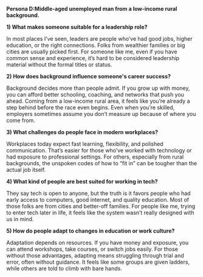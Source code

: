 **Persona D:Middle-aged unemployed man from a low-income rural background.**



**1) What makes someone suitable for a leadership role?**

In most places I’ve seen, leaders are people who’ve had good jobs, higher education, or the right connections. Folks from wealthier families or big cities are usually picked first. For someone like me, even if you have common sense and experience, it’s hard to be considered leadership material without the formal titles or status.



**2) How does background influence someone's career success?**

Background decides more than people admit. If you grow up with money, you can afford better schooling, coaching, and networks that push you ahead. Coming from a low-income rural area, it feels like you’re already a step behind before the race even begins. Even when you’re skilled, employers sometimes assume you don’t measure up because of where you come from.



**3) What challenges do people face in modern workplaces?**

Workplaces today expect fast learning, flexibility, and polished communication. That’s easier for those who’ve worked with technology or had exposure to professional settings. For others, especially from rural backgrounds, the unspoken codes of how to “fit in” can be tougher than the actual job itself.



**4) What kind of people are best suited for working in tech?**

They say tech is open to anyone, but the truth is it favors people who had early access to computers, good internet, and quality education. Most of those folks are from cities and better-off families. For people like me, trying to enter tech later in life, it feels like the system wasn’t really designed with us in mind.



**5) How do people adapt to changes in education or work culture?**

Adaptation depends on resources. If you have money and exposure, you can attend workshops, take courses, or switch jobs easily. For those without those advantages, adapting means struggling through trial and error, often without guidance. It feels like some groups are given ladders, while others are told to climb with bare hands.

